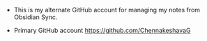 - This is my alternate GitHub account for managing my notes from Obsidian Sync.

- Primary GitHub account https://github.com/ChennakeshavaG


